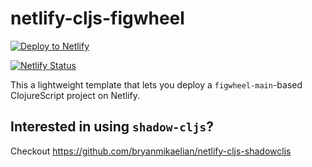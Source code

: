 # netlify-cljs-figwheel


[![Deploy to Netlify](https://www.netlify.com/img/deploy/button.svg)](https://app.netlify.com/start/deploy?repository=https://github.com/bryanmikaelian/netlify-cljs-figwheel)

[![Netlify Status](https://api.netlify.com/api/v1/badges/52e37e79-0eac-45e1-8477-d07f490f90f6/deploy-status)](https://app.netlify.com/sites/fabulous-sherbet-ca4ef9/deploys)

This a lightweight template that lets you deploy a `figwheel-main`-based ClojureScript project on Netlify.

## Interested in using `shadow-cljs`?

Checkout https://github.com/bryanmikaelian/netlify-cljs-shadowcljs
